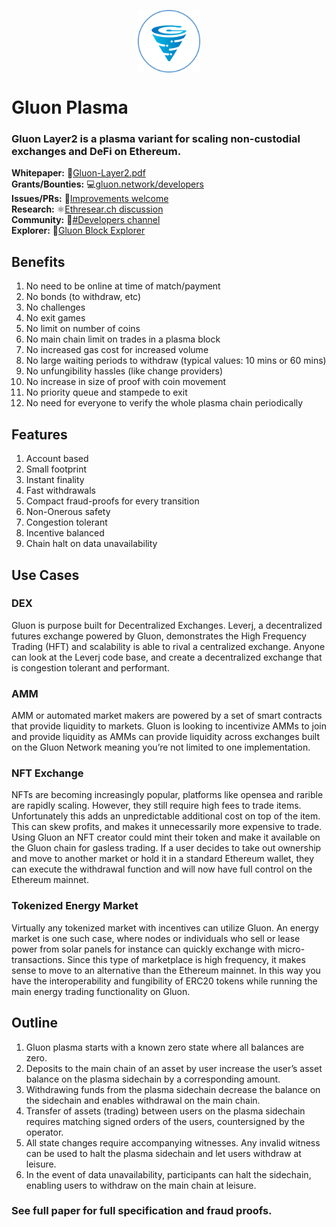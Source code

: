 <p align="center"><img src="svgs/Gluon-Badge-520-Filled.svg" align=middle width="100px"/></p>

# Gluon Plasma

### Gluon Layer2 is a plasma variant for scaling non-custodial exchanges and DeFi on Ethereum.

<b>Whitepaper:</b> 📝<a href="Gluon-Layer2.pdf">Gluon-Layer2.pdf</a></br>
<b>Grants/Bounties:</b> 💻<a href="https://gluon.network/developers/">gluon.network/developers</a></br>
<b>Issues/PRs:</b> 🐛<a href="https://github.com/gluonnetwork/whitepaper/issues/new">Improvements welcome</a></br>
<b>Research:</b> ⚛︎<a href="https://ethresear.ch/t/gluon-plasma-full-spec-for-non-custodial-exchanges/3931">Ethresear.ch discussion</a></br>
<b>Community:</b> 💬<a href="https://discord.com/invite/xpsjfwn">#Developers channel</a></br>
<b>Explorer:</b> 🔎<a href="https://gluon.leverj.io/">Gluon Block Explorer</a></br>

## Benefits

1. No need to be online at time of match/payment
2. No bonds (to withdraw, etc)
3. No challenges
4. No exit games
5. No limit on number of coins
6. No main chain limit on trades in a plasma block
7. No increased gas cost for increased volume
8. No large waiting periods to withdraw (typical values: 10 mins or 60 mins)
9. No unfungibility hassles (like change providers)
10. No increase in size of proof with coin movement
11. No priority queue and stampede to exit
12. No need for everyone to verify the whole plasma chain periodically

## Features

1. Account based
2. Small footprint
3. Instant finality
4. Fast withdrawals
5. Compact fraud-proofs for every transition
6. Non-Onerous safety
7. Congestion tolerant
8. Incentive balanced
9. Chain halt on data unavailability

## Use Cases
### DEX
Gluon is purpose built for Decentralized Exchanges. Leverj, a decentralized futures exchange powered by Gluon, demonstrates the High Frequency Trading (HFT) and scalability is able to rival a centralized exchange. Anyone can look at the Leverj code base, and create a decentralized exchange that is congestion tolerant and performant.

### AMM
AMM or automated market makers are powered by a set of smart contracts that provide liquidity to markets. Gluon is looking to incentivize AMMs to join and provide liquidity as AMMs can provide liquidity across exchanges built on the Gluon Network meaning you’re not limited to one implementation.

### NFT Exchange
NFTs are becoming increasingly popular, platforms like opensea and rarible are rapidly scaling. However, they still require high fees to trade items. Unfortunately this adds an unpredictable additional cost on top of the item. This can skew profits, and makes it unnecessarily more expensive to trade. Using Gluon an NFT creator could mint their token and make it available on the Gluon chain for gasless trading. If a user decides to take out ownership and move to another market or hold it in a standard Ethereum wallet, they can execute the withdrawal function and will now have full control on the Ethereum mainnet.

### Tokenized Energy Market
Virtually any tokenized market with incentives can utilize Gluon. An energy market is one such case, where nodes or individuals who sell or lease power from solar panels for instance can quickly exchange with micro-transactions. Since this type of marketplace is high frequency, it makes sense to move to an alternative than the Ethereum mainnet. In this way you have the interoperability and fungibility of ERC20 tokens while running the main energy trading functionality on Gluon.

## Outline

1. Gluon plasma starts with a known zero state where all balances are zero.
2. Deposits to the main chain of an asset by user increase the user’s asset balance on the plasma sidechain by a corresponding amount.
3. Withdrawing funds from the plasma sidechain decrease the balance on the sidechain and enables withdrawal on the main chain.
4. Transfer of assets (trading) between users on the plasma sidechain requires matching signed orders of the users, countersigned by the operator.
5. All state changes require accompanying witnesses. Any invalid witness can be used to halt the plasma sidechain and let users withdraw at leisure.
6. In the event of data unavailability, participants can halt the sidechain, enabling users to withdraw on the main chain at leisure.

### See full paper for full specification and fraud proofs.
